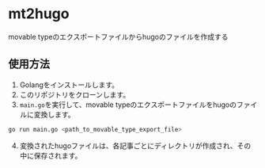 # mt2hugo
movable typeのエクスポートファイルからhugoのファイルを作成する

## 使用方法

1. Golangをインストールします。
2. このリポジトリをクローンします。
3. `main.go`を実行して、movable typeのエクスポートファイルをhugoのファイルに変換します。

```sh
go run main.go <path_to_movable_type_export_file>
```

4. 変換されたhugoファイルは、各記事ごとにディレクトリが作成され、その中に保存されます。

